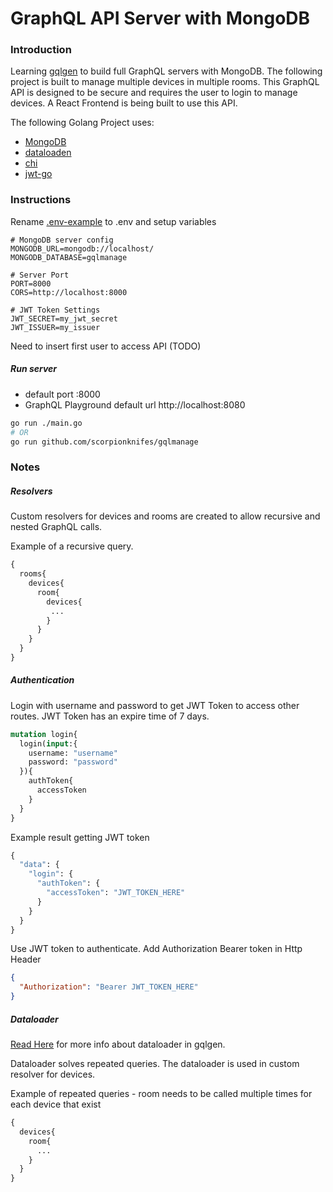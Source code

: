 GraphQL API Server with MongoDB
=======

### Introduction

Learning [gqlgen](https://github.com/99designs/gqlgen) to build full GraphQL servers with MongoDB. The following project is built to manage multiple devices in multiple rooms. This GraphQL API is designed to be secure and requires the user to login to manage devices. A React Frontend is being built to use this API.

The following Golang Project uses:
- [MongoDB](https://github.com/mongodb/mongo-go-driver)
- [dataloaden](https://github.com/vektah/dataloaden)
- [chi](https://github.com/go-chi/chi)
- [jwt-go](https://github.com/dgrijalva/jwt-go)

### Instructions

Rename [.env-example](.env-example) to .env and setup variables
```
# MongoDB server config
MONGODB_URL=mongodb://localhost/
MONGODB_DATABASE=gqlmanage

# Server Port
PORT=8000
CORS=http://localhost:8000

# JWT Token Settings
JWT_SECRET=my_jwt_secret
JWT_ISSUER=my_issuer
```

Need to insert first user to access API (TODO)


##### Run server

- default port :8000
- GraphQL Playground default url http://localhost:8080

```bash
go run ./main.go
# OR
go run github.com/scorpionknifes/gqlmanage
```

### Notes

##### Resolvers

Custom resolvers for devices and rooms are created to allow recursive and nested GraphQL calls.

Example of a recursive query.

```graphql
{
  rooms{
    devices{
      room{
        devices{
         ... 
        }
      }
    }
  }
}
```

##### Authentication

Login with username and password to get JWT Token to access other routes. JWT Token has an expire time of 7 days.

```graphql
mutation login{
  login(input:{
    username: "username"
    password: "password"
  }){
    authToken{
      accessToken
    }
  }
}
```

Example result getting JWT token

```graphql
{
  "data": {
    "login": {
      "authToken": {
        "accessToken": "JWT_TOKEN_HERE"
      }
    }
  }
}
```

Use JWT token to authenticate. Add Authorization Bearer token in Http Header 
```json
{
  "Authorization": "Bearer JWT_TOKEN_HERE"
}
```

##### Dataloader

[Read Here](https://gqlgen.com/reference/dataloaders/) for more info about dataloader in gqlgen.

Dataloader solves repeated queries. The dataloader is used in custom resolver for devices.

Example of repeated queries - room needs to be called multiple times for each device that exist

```graphql
{
  devices{
    room{
      ...
    } 
  }
}
```